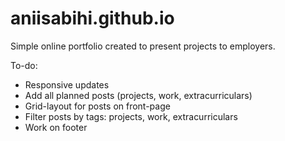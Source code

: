 # aniisabihi.github.io
Simple online portfolio created to present projects to employers.

To-do:
- Responsive updates
- Add all planned posts (projects, work, extracurriculars)
- Grid-layout for posts on front-page
- Filter posts by tags: projects, work, extracurriculars
- Work on footer

